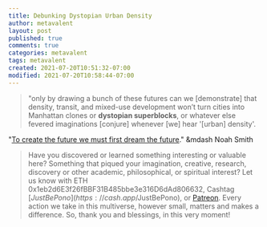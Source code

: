 ```yaml
---
title: Debunking Dystopian Urban Density
author: metavalent
layout: post
published: true
comments: true
categories: metavalent
tags: metavalent
created: 2021-07-20T10:51:32-07:00
modified: 2021-07-20T10:58:44-07:00
---
```


> "only by drawing a bunch of these futures can we [demonstrate] that density, transit, and mixed-use development won’t turn cities into Manhattan clones or **dystopian superblocks**, or whatever else fevered imaginations [conjure] whenever [we] hear '[urban] density'.

"[To create the future we must first dream the future](https://noahpinion.substack.com/p/drawing-pictures-of-cities)." &mdash Noah Smith

> Have you discovered or learned something interesting or valuable here? Something that piqued your imagination, creative, research, discovery or other academic, philosophical, or spiritual interest? Let us know with ETH 0x1eb2d6E3f26fBBF31B485bbe3e316D6dAd806632, Cashtag [$JustBePono](https://cash.app/$JustBePono), or [Patreon](https://patreon.com/metavalent). Every action we take in this multiverse, however small, matters and makes a difference. So, thank you and blessings, in this very moment!


